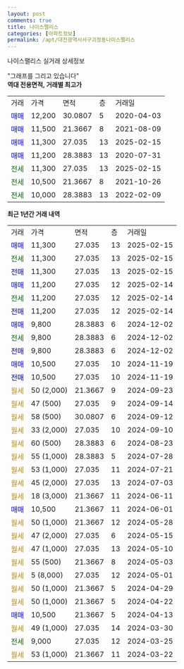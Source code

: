 ```yaml
---
layout: post
comments: true
title: 나이스팰리스
categories: [아파트정보]
permalink: /apt/대전광역시서구괴정동나이스팰리스
---
```


나이스팰리스 실거래 상세정보

<script type="text/javascript">
  google.charts.load('current', {'packages':['line', 'corechart']});
  google.charts.setOnLoadCallback(drawChart);

  function drawChart() {
    var data = new google.visualization.DataTable();
    data.addColumn('date', '거래일');
    data.addColumn('number', "매매");
    data.addColumn('number', "전세");
    data.addColumn('number', "전매");

    data.addRows([[new Date(Date.parse("2025-02-15")), 11300, null, null], [new Date(Date.parse("2025-02-15")), null, 11300, null], [new Date(Date.parse("2025-02-15")), null, null, 11300], [new Date(Date.parse("2025-02-14")), 11200, null, null], [new Date(Date.parse("2025-02-14")), null, 11200, null], [new Date(Date.parse("2025-02-14")), null, null, 11200], [new Date(Date.parse("2024-12-02")), 9800, null, null], [new Date(Date.parse("2024-12-02")), null, 9800, null], [new Date(Date.parse("2024-12-02")), null, null, 9800], [new Date(Date.parse("2024-11-19")), 10500, null, null], [new Date(Date.parse("2024-11-19")), null, null, 10500], [new Date(Date.parse("2024-09-23")), null, null, null], [new Date(Date.parse("2024-09-14")), null, null, null], [new Date(Date.parse("2024-09-12")), null, null, null], [new Date(Date.parse("2024-09-10")), null, null, null], [new Date(Date.parse("2024-08-23")), null, null, null], [new Date(Date.parse("2024-07-28")), null, null, null], [new Date(Date.parse("2024-07-21")), null, null, null], [new Date(Date.parse("2024-07-03")), null, null, null], [new Date(Date.parse("2024-06-11")), null, null, null], [new Date(Date.parse("2024-06-01")), 10500, null, null], [new Date(Date.parse("2024-05-28")), null, null, null], [new Date(Date.parse("2024-05-15")), null, null, null], [new Date(Date.parse("2024-05-10")), null, null, null], [new Date(Date.parse("2024-05-03")), null, null, null], [new Date(Date.parse("2024-05-01")), null, null, null], [new Date(Date.parse("2024-04-29")), null, null, null], [new Date(Date.parse("2024-04-22")), null, null, null], [new Date(Date.parse("2024-04-13")), 10500, null, null], [new Date(Date.parse("2024-03-30")), null, null, null], [new Date(Date.parse("2024-03-25")), null, 9000, null], [new Date(Date.parse("2024-03-22")), null, null, null]]);

    var options = {
      hAxis: {
        format: 'yyyy/MM/dd'
      },    
      lineWidth: 0,
      pointsVisible: true,    
      title: '최근 1년간 유형별 실거래가 분포',
      legend: { position: 'bottom' }
    };

    var formatter = new google.visualization.NumberFormat({pattern:'###,###'} );
    formatter.format(data, 1);
    formatter.format(data, 2);
    
    setTimeout(function() {
        var chart = new google.visualization.LineChart(document.getElementById('columnchart_material'));
        chart.draw(data, (options));
        document.getElementById('loading').style.display = 'none';
    }, 200);
  }
</script>


<div id="loading" style="z-index:20; display: block; margin-left: 0px">"그래프를 그리고 있습니다"</div>
<div id="columnchart_material" style="width: 95%; margin-left: 0px; display: block"></div>
<!-- contents start -->
<b>역대 전용면적, 거래별 최고가</b>
<table class="sortable">
    <tr>
      <td>거래</td>
      <td>가격</td>
      <td>면적</td>
      <td>층</td>
      <td>거래일</td>
    </tr>
        <tr>
          <td><a style="color: blue">매매</a></td>
          <td>12,200</td>
          <td>30.0807</td>
          <td>5</td>
          <td>2020-04-03</td>
        </tr>            <tr>
          <td><a style="color: blue">매매</a></td>
          <td>11,500</td>
          <td>21.3667</td>
          <td>8</td>
          <td>2021-08-09</td>
        </tr>            <tr>
          <td><a style="color: blue">매매</a></td>
          <td>11,300</td>
          <td>27.035</td>
          <td>13</td>
          <td>2025-02-15</td>
        </tr>            <tr>
          <td><a style="color: blue">매매</a></td>
          <td>11,200</td>
          <td>28.3883</td>
          <td>13</td>
          <td>2020-07-31</td>
        </tr>        
        <tr>
              <td><a style="color: darkgreen">전세</a></td>
              <td>11,300</td>
              <td>27.035</td>
              <td>13</td>
              <td>2025-02-15</td>
            </tr>            <tr>
              <td><a style="color: darkgreen">전세</a></td>
              <td>10,500</td>
              <td>21.3667</td>
              <td>8</td>
              <td>2021-10-26</td>
            </tr>            <tr>
              <td><a style="color: darkgreen">전세</a></td>
              <td>10,000</td>
              <td>28.3883</td>
              <td>13</td>
              <td>2022-02-09</td>
            </tr>        
    
</table>

<b>최근 1년간 거래 내역</b>

<table class="sortable">
    <tr>
      <td>거래</td>
      <td>가격</td>
      <td>면적</td>
      <td>층</td>
      <td>거래일</td>
    </tr>
    <tr>
      <td><a style="color: blue">매매</a></td>
      <td>11,300</td>
      <td>27.035</td>
      <td>13</td>
      <td>2025-02-15</td>
    </tr>          <tr>
      <td><a style="color: darkgreen">전세</a></td>
      <td>11,300</td>
      <td>27.035</td>
      <td>13</td>
      <td>2025-02-15</td>
    </tr>          <tr>
      <td><a style="color: darkblue">전매</a></td>
      <td>11,300</td>
      <td>27.035</td>
      <td>13</td>
      <td>2025-02-15</td>
    </tr>          <tr>
      <td><a style="color: blue">매매</a></td>
      <td>11,200</td>
      <td>27.035</td>
      <td>12</td>
      <td>2025-02-14</td>
    </tr>          <tr>
      <td><a style="color: darkgreen">전세</a></td>
      <td>11,200</td>
      <td>27.035</td>
      <td>12</td>
      <td>2025-02-14</td>
    </tr>          <tr>
      <td><a style="color: darkblue">전매</a></td>
      <td>11,200</td>
      <td>27.035</td>
      <td>12</td>
      <td>2025-02-14</td>
    </tr>          <tr>
      <td><a style="color: blue">매매</a></td>
      <td>9,800</td>
      <td>28.3883</td>
      <td>6</td>
      <td>2024-12-02</td>
    </tr>          <tr>
      <td><a style="color: darkgreen">전세</a></td>
      <td>9,800</td>
      <td>28.3883</td>
      <td>6</td>
      <td>2024-12-02</td>
    </tr>          <tr>
      <td><a style="color: darkblue">전매</a></td>
      <td>9,800</td>
      <td>28.3883</td>
      <td>6</td>
      <td>2024-12-02</td>
    </tr>          <tr>
      <td><a style="color: blue">매매</a></td>
      <td>10,500</td>
      <td>27.035</td>
      <td>10</td>
      <td>2024-11-19</td>
    </tr>          <tr>
      <td><a style="color: darkblue">전매</a></td>
      <td>10,500</td>
      <td>27.035</td>
      <td>10</td>
      <td>2024-11-19</td>
    </tr>          <tr>
      <td><a style="color: darkgoldenrod">월세</a></td>
      <td>50 (2,000)</td>
      <td>21.3667</td>
      <td>9</td>
      <td>2024-09-23</td>
    </tr>          <tr>
      <td><a style="color: darkgoldenrod">월세</a></td>
      <td>47 (500)</td>
      <td>27.035</td>
      <td>9</td>
      <td>2024-09-14</td>
    </tr>          <tr>
      <td><a style="color: darkgoldenrod">월세</a></td>
      <td>58 (500)</td>
      <td>30.0807</td>
      <td>6</td>
      <td>2024-09-12</td>
    </tr>          <tr>
      <td><a style="color: darkgoldenrod">월세</a></td>
      <td>33 (2,000)</td>
      <td>27.035</td>
      <td>10</td>
      <td>2024-09-10</td>
    </tr>          <tr>
      <td><a style="color: darkgoldenrod">월세</a></td>
      <td>60 (500)</td>
      <td>28.3883</td>
      <td>6</td>
      <td>2024-08-23</td>
    </tr>          <tr>
      <td><a style="color: darkgoldenrod">월세</a></td>
      <td>55 (1,000)</td>
      <td>28.3883</td>
      <td>5</td>
      <td>2024-07-28</td>
    </tr>          <tr>
      <td><a style="color: darkgoldenrod">월세</a></td>
      <td>53 (1,000)</td>
      <td>27.035</td>
      <td>11</td>
      <td>2024-07-21</td>
    </tr>          <tr>
      <td><a style="color: darkgoldenrod">월세</a></td>
      <td>45 (2,000)</td>
      <td>27.035</td>
      <td>13</td>
      <td>2024-07-03</td>
    </tr>          <tr>
      <td><a style="color: darkgoldenrod">월세</a></td>
      <td>18 (3,000)</td>
      <td>21.3667</td>
      <td>11</td>
      <td>2024-06-11</td>
    </tr>          <tr>
      <td><a style="color: blue">매매</a></td>
      <td>10,500</td>
      <td>21.3667</td>
      <td>11</td>
      <td>2024-06-01</td>
    </tr>          <tr>
      <td><a style="color: darkgoldenrod">월세</a></td>
      <td>50 (1,000)</td>
      <td>21.3667</td>
      <td>12</td>
      <td>2024-05-28</td>
    </tr>          <tr>
      <td><a style="color: darkgoldenrod">월세</a></td>
      <td>47 (2,000)</td>
      <td>27.035</td>
      <td>6</td>
      <td>2024-05-15</td>
    </tr>          <tr>
      <td><a style="color: darkgoldenrod">월세</a></td>
      <td>47 (1,000)</td>
      <td>27.035</td>
      <td>13</td>
      <td>2024-05-10</td>
    </tr>          <tr>
      <td><a style="color: darkgoldenrod">월세</a></td>
      <td>55 (500)</td>
      <td>21.3667</td>
      <td>8</td>
      <td>2024-05-03</td>
    </tr>          <tr>
      <td><a style="color: darkgoldenrod">월세</a></td>
      <td>5 (8,000)</td>
      <td>27.035</td>
      <td>12</td>
      <td>2024-05-01</td>
    </tr>          <tr>
      <td><a style="color: darkgoldenrod">월세</a></td>
      <td>50 (1,000)</td>
      <td>21.3667</td>
      <td>5</td>
      <td>2024-04-29</td>
    </tr>          <tr>
      <td><a style="color: darkgoldenrod">월세</a></td>
      <td>50 (1,000)</td>
      <td>21.3667</td>
      <td>5</td>
      <td>2024-04-22</td>
    </tr>          <tr>
      <td><a style="color: blue">매매</a></td>
      <td>10,500</td>
      <td>21.3667</td>
      <td>5</td>
      <td>2024-04-13</td>
    </tr>          <tr>
      <td><a style="color: darkgoldenrod">월세</a></td>
      <td>49 (1,000)</td>
      <td>27.035</td>
      <td>14</td>
      <td>2024-03-30</td>
    </tr>          <tr>
      <td><a style="color: darkgreen">전세</a></td>
      <td>9,000</td>
      <td>27.035</td>
      <td>12</td>
      <td>2024-03-25</td>
    </tr>          <tr>
      <td><a style="color: darkgoldenrod">월세</a></td>
      <td>53 (1,000)</td>
      <td>21.3667</td>
      <td>11</td>
      <td>2024-03-22</td>
    </tr>      </table>
<!-- contents end -->    

